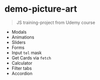 # demo-picture-art

> JS training-project from Udemy course

- Modals
- Animations
- Sliders
- Forms
- Input `tel` mask
- Get Cards via `fetch`
- Calculator
- Filter tabs
- Accordion
